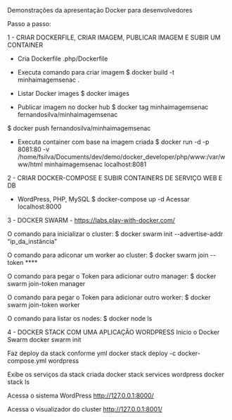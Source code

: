 Demonstrações da apresentação Docker para desenvolvedores


Passo a passo:

1 - CRIAR DOCKERFILE, CRIAR IMAGEM, PUBLICAR IMAGEM E SUBIR UM CONTAINER

- Cria Dockerfile
.php/Dockerfile

- Executa comando para criar imagem
$ docker build -t minhaimagemsenac . 

- Listar Docker images 
$ docker images

- Publicar imagem no docker hub
$ docker tag minhaimagemsenac fernandosilva/minhaimagemsenac

$ docker push fernandosilva/minhaimagemsenac

- Executa container com base na imagem criada
$ docker run -d -p 8081:80 -v /home/fsilva/Documents/dev/demo/docker_developer/php/www:/var/www/html minhaimagemsenac
localhost:8081

2 - CRIAR DOCKER-COMPOSE E SUBIR CONTAINERS DE SERVIÇO WEB E DB

- WordPress, PHP, MySQL
$ docker-compose up -d
Acessar localhost:8000

3 - DOCKER SWARM - https://labs.play-with-docker.com/

O comando para inicializar o cluster:
$ docker swarm init --advertise-addr “ip_da_instância”

O comando para adiconar um worker ao cluster:
$ docker swarm join --token ****

O comando para pegar o Token para adicionar outro manager:
$ docker swarm join-token manager

O comando para pegar o Token para adicionar outro worker:
$ docker swarm join-token worker

O comando para listar os nodes:
$ docker node ls

4 - DOCKER STACK COM UMA APLICAÇÃO WORDPRESS
Inicio o Docker Swarm
docker swarm init

Faz deploy da stack conforme yml
docker stack deploy -c docker-compose.yml wordpress

Exibe os serviços da stack criada
docker stack services wordpress
docker stack ls

Acessa o sistema WordPress
http://127.0.0.1:8000/

Acessa o visualizador do cluster
http://127.0.0.1:8001/
